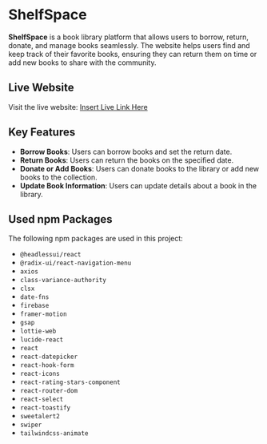# ShelfSpace

**ShelfSpace** is a book library platform that allows users to borrow, return, donate, and manage books seamlessly. The website helps users find and keep track of their favorite books, ensuring they can return them on time or add new books to share with the community.

## Live Website

Visit the live website: [Insert Live Link Here](#)

## Key Features

- **Borrow Books**: Users can borrow books and set the return date.
- **Return Books**: Users can return the books on the specified date.
- **Donate or Add Books**: Users can donate books to the library or add new books to the collection.
- **Update Book Information**: Users can update details about a book in the library.


## Used npm Packages

The following npm packages are used in this project:

- `@headlessui/react`
- `@radix-ui/react-navigation-menu`
- `axios`
- `class-variance-authority`
- `clsx`
- `date-fns`
- `firebase`
- `framer-motion`
- `gsap`
- `lottie-web`
- `lucide-react`
- `react`
- `react-datepicker`
- `react-hook-form`
- `react-icons`
- `react-rating-stars-component`
- `react-router-dom`
- `react-select`
- `react-toastify`
- `sweetalert2`
- `swiper`
- `tailwindcss-animate`

